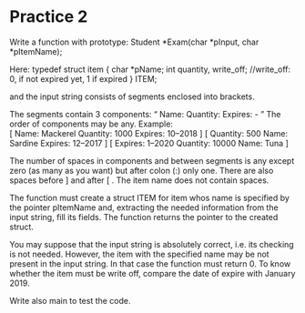 # Practice 2   
Write a function with prototype:
Student *Exam(char *pInput,  char *pItemName);
 
Here:
typedef struct item
{
char *pName;
int quantity, write_off; //write_off: 0, if not expired yet, 1 if expired
} ITEM;
 
and the input string consists of segments enclosed into brackets.
 
The segments contain 3 components: “ Name: <string>   Quantity: <integer>   Expires: <integer>-<integer>   ”
The order of components may be any. Example:  
[ Name: Mackerel   Quantity: 1000   Expires: 10–2018   ]   [ Quantity: 500   Name: Sardine   Expires: 12–2017   ]   [ Expires: 1–2020   Quantity: 10000    Name: Tuna   ]
 
The number of spaces in components and between segments is any except zero (as many as you want) but after colon (:) only one.
There are also spaces before ] and after [ .
The item name does not contain spaces.
 
The function must create a struct ITEM for item whos name is specified by the pointer pItemName and, extracting the needed information from the input string, fill its fields. The function returns the pointer to the created struct.
 
You may suppose that the input string is absolutely correct, i.e. its checking is not needed.
However, the item with the specified name may be not present in the input string. In that case the function must return 0.
To know whether the item must be write off, compare the date of expire with January 2019.
 
Write also main to test the code.
